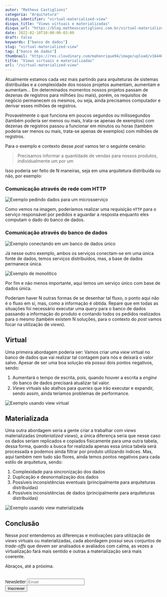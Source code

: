 ```yaml
---
autor: "Matheus Castiglioni"
categoria: "Arquitetura"
disqus_identifier: "virtual-materialized-view"
disqus_title: "Views virtuais e materializadas"
disqus_url: "https://blog.matheuscastiglioni.com.br/virtual-materialized-view"
date: 2022-02-10T10:00:00-03:00
draft: false
keywords: ["banco de dados"]
slug: "virtual-materialized-view"
tag: ["banco de dados"]
thumbnail: "https://res.cloudinary.com/mahenrique94/image/upload/v1644000205/cloud-storage-banner-background_1_bgcxoq.jpg"
title: "Views virtuais e materializadas"
url: "/virtual-materialized-view"
---
```


Atualmente estamos cada vez mais partindo para arquiteturas de sistemas distribuídas e a complexidade dos nossos projetos aumentam, aumentam e aumentam... Em determinados momentos nossos projetos passam de dezenas de registros para milhões (ou mais), porém, os requisitos de negócio permanecem os mesmos, ou seja, ainda precisamos computador e derivar esses milhões de registros.

Provavelmente o que funciona em poucos segundos ou milissegundos (também poderia ser menos ou mais, trata-se apenas de exemplos) com dezenas de registros passou a funcionar em minutos ou horas (também poderia ser menos ou mais, trata-se apenas de exemplos) com milhões de registros.

Para o exemplo e contexto desse _post_ vamos ter o seguinte cenário:

> Precisamos informar a quantidade de vendas para nossos produtos, individualmente um por um

Isso poderia ser feito de N maneiras, seja em uma arquitetura distribuída ou não, por exemplo:

### Comunicação através de rede com HTTP
![Exemplo pedindo dados para um microsserviço](https://res.cloudinary.com/mahenrique94/image/upload/v1644001374/Contando_quantidade_de_pedidos_para_um_determinado_produto_b1uhvp.png)

Como vemos na imagem, poderíamos realizar uma requisição `HTTP` para o serviço responsável por pedidos e aguardar a resposta enquanto eles computam o dado do banco de dados.

### Comunicação através do banco de dados
![Exemplo conectando em um banco de dados único](https://res.cloudinary.com/mahenrique94/image/upload/v1644001449/Contando_quantidade_de_pedidos_para_um_determinado_produto_1_nhw832.png)

Já nesse outro exemplo, ambos os serviços conectam-se em uma única fonte de dados, temos serviços distribuídos, mas, a base de dados permanece única.

![Exemplo de monolitico](https://res.cloudinary.com/mahenrique94/image/upload/v1644001451/Contando_quantidade_de_pedidos_para_um_determinado_produto_2_xjpgz8.png)

Por fim e não menos importante, aqui temos um serviço único com base de dados única.

Poderiam haver N outras formas de se desenhar tal fluxo, o ponto aqui não é o fluxo em si, mas, como a informação é obtida. Repare que em todas as situações foi necessário executar uma _query_ para o banco de dados passando a informação do produto e contando todos os pedidos realizados para o mesmo (também existem N soluções, para o contexto do _post_ vamos focar na utilização de _views_).

## Virtual

Uma primeira abordagem poderia ser: Vamos criar uma _view_ virtual no banco de dados que vai realizar tal contagem para nós e deixará o valor salvo. Apesar de ser uma boa solução ela possuí dois pontos negativos, sendo:

1. Aumentará o tempo de escrita, pois, quando houver a escrita a _engine_ do banco de dados precisará atualizar tal valor.
2. _Views_ virtuais são atalhos para _queries_ que irão executar e expandir, sendo assim, ainda teríamos problemas de performance.

![Exemplo usando view virtual](https://res.cloudinary.com/mahenrique94/image/upload/v1644001804/Contando_quantidade_de_pedidos_para_um_determinado_produto_3_zri62y.png)

## Materializada

Uma outra abordagem seria a gente criar a trabalhar com _views_ materializadas (_materialized views_), a única diferença seria que nesse caso os dados seriam replicados e copiados fisicamente para uma outra tabela, dessa forma, quando a busca for realizada apenas essa única tabela será processada e podemos ainda filtrar por produto utilizando índices. Mas, aqui também nem tudo são flores, ainda temos pontos negativos para cada estilo de arquitetura, sendo:

1. Complexidade para sincronização dos dados
2. Duplicação e desnormalização dos dados
3. Possíveis inconsistências eventuais (principalmente para arquiteturas distribuídas)
4. Possíveis inconsistências de dados (principalmente para arquiteturas distribuídas)

![Exemplo usando view materializada](https://res.cloudinary.com/mahenrique94/image/upload/v1644001977/Contando_quantidade_de_pedidos_para_um_determinado_produto_4_koxnem.png)

## Conclusão
Nesse *post* entendemos as diferenças e motivações para utilização de _views_ virtuais ou materializadas, cada abordagem possuí seus conjuntos de _trade-offs_ que devem ser analisados e avaliados com calma, as vezes a virtualização fará mais sentido e outras a materialização será mais coerente.

Abraços, até a próxima.

<!-- Begin Mailchimp Signup Form -->
<link href="//cdn-images.mailchimp.com/embedcode/horizontal-slim-10_7.css" rel="stylesheet" type="text/css">
<style type="text/css">
	#mc_embed_signup{clear:left; font:14px Helvetica,Arial,sans-serif; width:100%;margin-top: 2rem;}
</style>
<div id="mc_embed_signup">
<form action="https://matheuscastiglioni.us12.list-manage.com/subscribe/post?u=5a8a2e7202680f2d5098f12bc&amp;id=6ede898886" method="post" id="mc-embedded-subscribe-form" name="mc-embedded-subscribe-form" class="validate" target="_blank" novalidate>
    <div id="mc_embed_signup_scroll">
	<label for="mce-EMAIL">Newsletter</label>
	<input type="email" value="" name="EMAIL" class="email" id="mce-EMAIL" placeholder="Email" required>
    <div style="position: absolute; left: -5000px;" aria-hidden="true"><input type="text" name="b_5a8a2e7202680f2d5098f12bc_6ede898886" tabindex="-1" value=""></div>
    <div class="clear"><input type="submit" value="Inscrever" name="subscribe" id="mc-embedded-subscribe" class="button"></div></div>
</form>
</div>
<!--End mc_embed_signup-->

